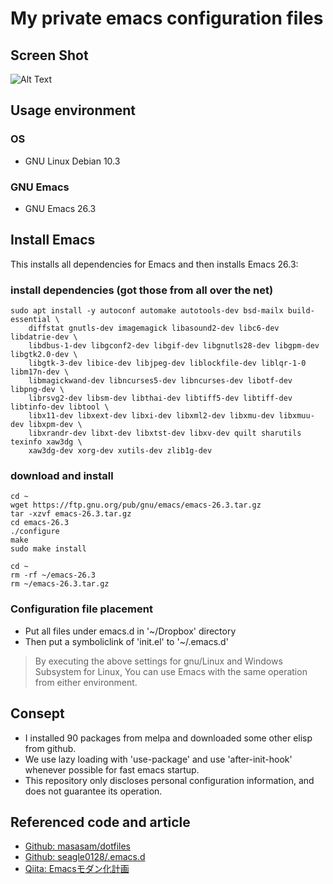 # My private emacs configuration files

## Screen Shot

![Alt Text](https://live.staticflickr.com/65535/49563670097_cc031076a9_b.jpg)

## Usage environment

### OS
  * GNU Linux Debian 10.3

### GNU Emacs
 * GNU Emacs 26.3

## Install Emacs

This installs all dependencies for Emacs and then installs Emacs 26.3:

### install dependencies (got those from all over the net)

``` shell
sudo apt install -y autoconf automake autotools-dev bsd-mailx build-essential \
    diffstat gnutls-dev imagemagick libasound2-dev libc6-dev libdatrie-dev \
    libdbus-1-dev libgconf2-dev libgif-dev libgnutls28-dev libgpm-dev libgtk2.0-dev \
    libgtk-3-dev libice-dev libjpeg-dev liblockfile-dev liblqr-1-0 libm17n-dev \
    libmagickwand-dev libncurses5-dev libncurses-dev libotf-dev libpng-dev \
    librsvg2-dev libsm-dev libthai-dev libtiff5-dev libtiff-dev libtinfo-dev libtool \
    libx11-dev libxext-dev libxi-dev libxml2-dev libxmu-dev libxmuu-dev libxpm-dev \
    libxrandr-dev libxt-dev libxtst-dev libxv-dev quilt sharutils texinfo xaw3dg \
    xaw3dg-dev xorg-dev xutils-dev zlib1g-dev

```

### download and install

``` shell
cd ~
wget https://ftp.gnu.org/pub/gnu/emacs/emacs-26.3.tar.gz
tar -xzvf emacs-26.3.tar.gz
cd emacs-26.3
./configure
make
sudo make install

cd ~
rm -rf ~/emacs-26.3
rm ~/emacs-26.3.tar.gz

```

### Configuration file placement

* Put all files under emacs.d in '~/Dropbox' directory
* Then put a symboliclink of 'init.el' to  '~/.emacs.d'

>By executing the above settings for gnu/Linux and Windows Subsystem for Linux,
>You can use Emacs with the same operation from either environment.

## Consept

  * I installed 90 packages from melpa and downloaded some other elisp from github.
  * We use lazy loading with 'use-package' and use 'after-init-hook' whenever possible for fast emacs startup.
  * This repository only discloses personal configuration information, and does not guarantee its operation.

## Referenced code and article

  * [Github: masasam/dotfiles](https://github.com/masasam/dotfiles)
  * [Github: seagle0128/.emacs.d](https://github.com/seagle0128/.emacs.d)
  * [Qiita: Emacsモダン化計画](https://qiita.com/Ladicle/items/feb5f9dce9adf89652cf)
